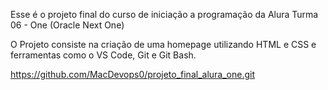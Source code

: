 Esse é o projeto final do curso de iniciação a programação da Alura
Turma 06 - One (Oracle Next One)

O Projeto consiste na criação de uma homepage utilizando HTML e CSS e ferramentas como o VS Code, Git e Git Bash.

https://github.com/MacDevops0/projeto_final_alura_one.git
